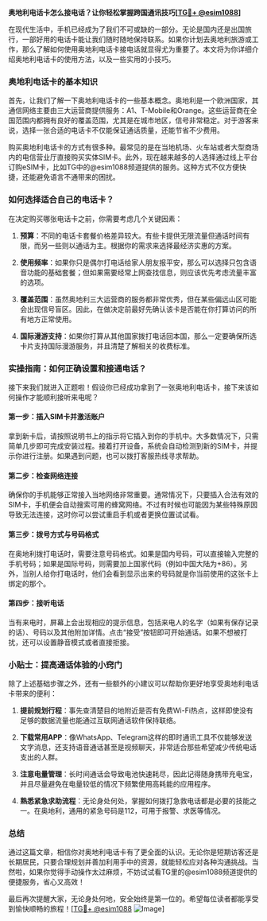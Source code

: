 **奥地利电话卡怎么接电话？让你轻松掌握跨国通讯技巧[[TG💪+ @esim1088](https://t.me/s/esim1088)]**

在现代生活中，手机已经成为了我们不可或缺的一部分。无论是国内还是出国旅行，一部好用的电话卡能让我们随时随地保持联系。如果你计划去奥地利旅游或工作，那么了解如何使用奥地利电话卡接电话就显得尤为重要了。本文将为你详细介绍奥地利电话卡的使用方法，以及一些实用的小技巧。

### 奥地利电话卡的基本知识

首先，让我们了解一下奥地利电话卡的一些基本概念。奥地利是一个欧洲国家，其通信网络主要由三大运营商提供服务：A1、T-Mobile和Orange。这些运营商在全国范围内都拥有良好的覆盖范围，尤其是在城市地区，信号非常稳定。对于游客来说，选择一张合适的电话卡不仅能保证通话质量，还能节省不少费用。

购买奥地利电话卡的方式有很多种。最常见的是在当地机场、火车站或者大型商场内的电信营业厅直接购买实体SIM卡。此外，现在越来越多的人选择通过线上平台订购eSIM卡，比如TG中的@esim1088频道提供的服务。这种方式不仅方便快捷，还能避免语言不通带来的困扰。

### 如何选择适合自己的电话卡？

在决定购买哪张电话卡之前，你需要考虑几个关键因素：

1. **预算**：不同的电话卡套餐价格差异较大。有些卡提供无限流量但通话时间有限，而另一些则以通话为主。根据你的需求来选择最经济实惠的方案。
   
2. **使用频率**：如果你只是偶尔打电话给家人朋友报平安，那么可以选择只包含语音功能的基础套餐；但如果需要经常上网查找信息，则应该优先考虑流量丰富的选项。

3. **覆盖范围**：虽然奥地利三大运营商的服务都非常优秀，但在某些偏远山区可能会出现信号盲区。因此，在做决定前最好先确认该卡是否能在你打算访问的所有地方正常使用。

4. **国际漫游支持**：如果你打算从其他国家拨打电话回本国，那么一定要确保所选卡片支持国际漫游服务，并且清楚了解相关的收费标准。

### 实操指南：如何正确设置和接通电话？

接下来我们就进入正题啦！假设你已经成功拿到了一张奥地利电话卡，接下来该如何操作才能顺利接听来电呢？

#### 第一步：插入SIM卡并激活账户
拿到新卡后，请按照说明书上的指示将它插入到你的手机中。大多数情况下，只需简单几步即可完成安装过程。接着打开设备，系统会自动检测到新的SIM卡，并提示你进行注册。如果遇到问题，也可以拨打客服热线寻求帮助。

#### 第二步：检查网络连接
确保你的手机能够正常接入当地网络非常重要。通常情况下，只要插入合法有效的SIM卡，手机便会自动搜索可用的蜂窝网络。不过有时候也可能因为某些特殊原因导致无法连接，这时你可以尝试重启手机或者更换位置试试看。

#### 第三步：拨号方式与号码格式
在奥地利拨打电话时，需要注意号码格式。如果是国内号码，可以直接输入完整的手机号码；如果是国际号码，则需要加上国家代码（例如中国大陆为+86）。另外，当别人给你打电话时，他们会看到显示出来的号码就是你当前使用的这张卡上绑定的那个。

#### 第四步：接听电话
当有来电时，屏幕上会出现相应的提示信息，包括来电人的名字（如果有保存记录的话）、号码以及其他附加详情。点击“接受”按钮即可开始通话。如果不想被打扰，还可以设置静音模式或者直接拒接。

### 小贴士：提高通话体验的小窍门

除了上述基础步骤之外，还有一些额外的小建议可以帮助你更好地享受奥地利电话卡带来的便利：

1. **提前规划行程**：事先查清楚目的地附近是否有免费Wi-Fi热点，这样即使没有足够的数据流量也能通过互联网通话软件保持联络。

2. **下载常用APP**：像WhatsApp、Telegram这样的即时通讯工具不仅能够发送文字消息，还支持语音通话甚至是视频聊天，非常适合那些希望减少传统电话支出的人群。

3. **注意电量管理**：长时间通话会导致电池快速耗尽，因此记得随身携带充电宝，并且尽量避免在电量较低的情况下频繁使用高耗能的应用程序。

4. **熟悉紧急求助流程**：无论身处何处，掌握如何拨打急救电话都是必要的技能之一。在奥地利，通用的紧急号码是112，可用于报警、求医等情况。

### 总结

通过这篇文章，相信你对奥地利电话卡有了更全面的认识。无论你是短期访客还是长期居民，只要合理规划并善加利用手中的资源，就能轻松应对各种沟通挑战。当然啦，如果你觉得手动操作太过麻烦，不妨试试看TG里的@esim1088频道提供的便捷服务，省心又高效！

最后再次提醒大家，无论身处何地，安全始终是第一位的。希望每位读者都能享受到愉快顺畅的旅程！[[TG💪+ @esim1088](https://t.me/s/esim1088) ![Image](https://i.postimg.cc/4NQfJmqS/Snipaste-2025-05-13-00-14-12.png)]
